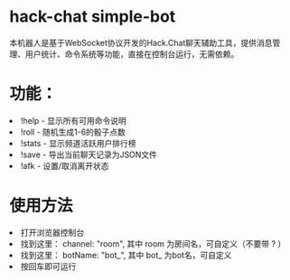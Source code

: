 # hack-chat simple-bot
本机器人是基于WebSocket协议开发的Hack.Chat聊天辅助工具，提供消息管理、用户统计、命令系统等功能，直接在控制台运行，无需依赖。

# 功能：
<li>!help - 显示所有可用命令说明</li>
<li>!roll - 随机生成1-6的骰子点数</li>
<li>!stats - 显示频道活跃用户排行榜</li>
<li>!save - 导出当前聊天记录为JSON文件</li>
<li>!afk - 设置/取消离开状态</li>

# 使用方法
<li>打开浏览器控制台</li>
<li>找到这里： channel: "room",  其中 room 为房间名，可自定义（不要带 ? ）</li>
<li>找到这里： botName: "bot_",  其中 bot_ 为bot名，可自定义</li>
<li>按回车即可运行</li>
